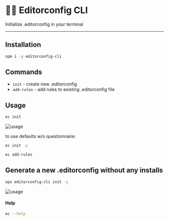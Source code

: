 # 📝🔧 Editorconfig CLI

Initialize .editorconfig in your terminal

---

## Installation

```sh
npm i -g editorconfig-cli
```

## Commands

- `init` - create new .editorconfig
- `add-rules` - add rules to existing .editorconfig file

## Usage

```sh
ec init
```

![usage](http://i.imgur.com/Swvr12G.gif)

to use defaults w/o questionnaire:

```sh
ec init -y
```

```sh
ec add-rules
```

## Generate a new .editorconfig without any installs

```sh
npx editorconfig-cli init -y
```


![usage](http://i.imgur.com/tRss4Gd.gif)

#### Help

```sh
ec --help
```
